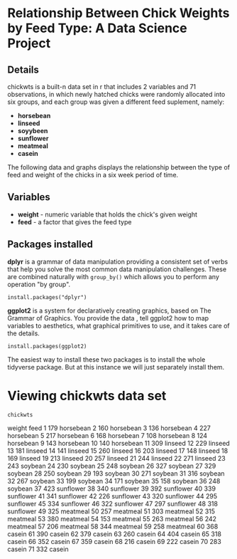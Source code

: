 # Relationship Between Chick Weights by Feed Type: A Data Science Project

## Details

chickwts is a built-n data set in r that includes 2 variables and 71 observations, in which newly hatched chicks were randomly allocated into six groups, and each group was given a different feed suplement, namely:

* **horsebean**
* **linseed**
* **soyybeen**
* **sunflower**
* **meatmeal**
* **casein**

The following data and graphs displays the relationship between the type of feed and weight of the chicks in a six week period of time.

## Variables

* **weight** - numeric variable that holds the chick's given weight
* **feed** - a factor that gives the feed type 


## Packages installed

**dplyr** is a grammar of data manipulation providing a consistent set of verbs that help you solve the most common data manipulation challenges. These are combined naturally with `group_by()` which allows you to perform any operation "by group". 

    install.packages("dplyr")
 
**ggplot2** is a system for declaratively creating graphics, based on The Grammar of Graphics. You provide the data , tell ggplot2 how to map variables to aesthetics, what graphical primitives to use, and it takes care of the details.

    install.packages(ggplot2)

The easiest way to install these two packages is to install the whole tidyverse package. But at this instance we will just separately install them.

# Viewing chickwts data set

    chickwts
  
  weight      feed
1     179 horsebean
2     160 horsebean
3     136 horsebean
4     227 horsebean
5     217 horsebean
6     168 horsebean
7     108 horsebean
8     124 horsebean
9     143 horsebean
10    140 horsebean
11    309   linseed
12    229   linseed
13    181   linseed
14    141   linseed
15    260   linseed
16    203   linseed
17    148   linseed
18    169   linseed
19    213   linseed
20    257   linseed
21    244   linseed
22    271   linseed
23    243   soybean
24    230   soybean
25    248   soybean
26    327   soybean
27    329   soybean
28    250   soybean
29    193   soybean
30    271   soybean
31    316   soybean
32    267   soybean
33    199   soybean
34    171   soybean
35    158   soybean
36    248   soybean
37    423 sunflower
38    340 sunflower
39    392 sunflower
40    339 sunflower
41    341 sunflower
42    226 sunflower
43    320 sunflower
44    295 sunflower
45    334 sunflower
46    322 sunflower
47    297 sunflower
48    318 sunflower
49    325  meatmeal
50    257  meatmeal
51    303  meatmeal
52    315  meatmeal
53    380  meatmeal
54    153  meatmeal
55    263  meatmeal
56    242  meatmeal
57    206  meatmeal
58    344  meatmeal
59    258  meatmeal
60    368    casein
61    390    casein
62    379    casein
63    260    casein
64    404    casein
65    318    casein
66    352    casein
67    359    casein
68    216    casein
69    222    casein
70    283    casein
71    332    casein

